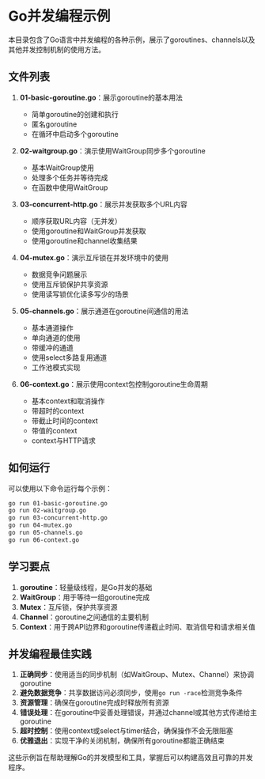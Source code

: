 # Go并发编程示例

本目录包含了Go语言中并发编程的各种示例，展示了goroutines、channels以及其他并发控制机制的使用方法。

## 文件列表

1. **01-basic-goroutine.go**：展示goroutine的基本用法
   - 简单goroutine的创建和执行
   - 匿名goroutine
   - 在循环中启动多个goroutine

2. **02-waitgroup.go**：演示使用WaitGroup同步多个goroutine
   - 基本WaitGroup使用
   - 处理多个任务并等待完成
   - 在函数中使用WaitGroup

3. **03-concurrent-http.go**：展示并发获取多个URL内容
   - 顺序获取URL内容（无并发）
   - 使用goroutine和WaitGroup并发获取
   - 使用goroutine和channel收集结果

4. **04-mutex.go**：演示互斥锁在并发环境中的使用
   - 数据竞争问题展示
   - 使用互斥锁保护共享资源
   - 使用读写锁优化读多写少的场景

5. **05-channels.go**：展示通道在goroutine间通信的用法
   - 基本通道操作
   - 单向通道的使用
   - 带缓冲的通道
   - 使用select多路复用通道
   - 工作池模式实现

6. **06-context.go**：展示使用context包控制goroutine生命周期
   - 基本context和取消操作
   - 带超时的context
   - 带截止时间的context
   - 带值的context
   - context与HTTP请求

## 如何运行

可以使用以下命令运行每个示例：

```bash
go run 01-basic-goroutine.go
go run 02-waitgroup.go
go run 03-concurrent-http.go
go run 04-mutex.go
go run 05-channels.go
go run 06-context.go
```

## 学习要点

1. **goroutine**：轻量级线程，是Go并发的基础
2. **WaitGroup**：用于等待一组goroutine完成
3. **Mutex**：互斥锁，保护共享资源
4. **Channel**：goroutine之间通信的主要机制
5. **Context**：用于跨API边界和goroutine传递截止时间、取消信号和请求相关值

## 并发编程最佳实践

1. **正确同步**：使用适当的同步机制（如WaitGroup、Mutex、Channel）来协调goroutine
2. **避免数据竞争**：共享数据访问必须同步，使用`go run -race`检测竞争条件
3. **资源管理**：确保在goroutine完成时释放所有资源
4. **错误处理**：在goroutine中妥善处理错误，并通过channel或其他方式传递给主goroutine
5. **超时控制**：使用context或select与timer结合，确保操作不会无限阻塞
6. **优雅退出**：实现干净的关闭机制，确保所有goroutine都能正确结束

这些示例旨在帮助理解Go的并发模型和工具，掌握后可以构建高效且可靠的并发程序。 